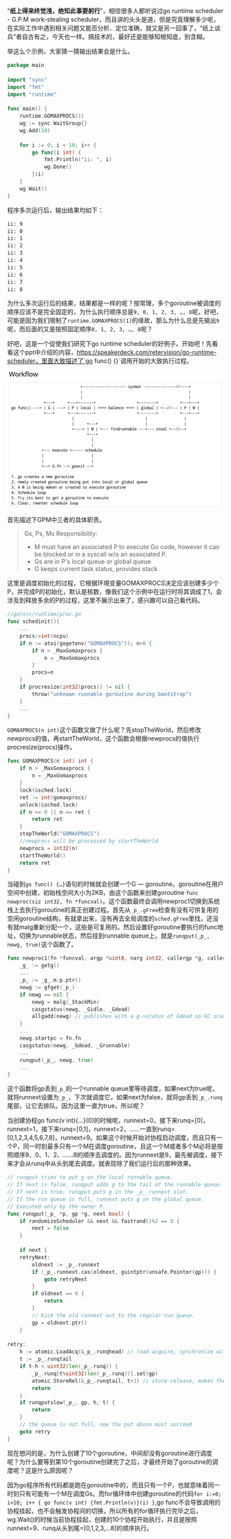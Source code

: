 “**纸上得来终觉浅，绝知此事要躬行**”，相信很多人都听说过go runtime scheduler - G.P.M work-stealing scheduler，而且讲的头头是道，但是究竟理解多少呢，在实际工作中遇到相关问题又能否分析、定位准确，就又是另一回事了，“纸上谈兵”者自古有之，今天也一样。搞技术的，最好还是能够知根知底，别含糊。

举这么个示例，大家猜一猜输出结果会是什么。

```go
package main

import "sync"
import "fmt"
import "runtime"

func main() {
	runtime.GOMAXPROCS(1)
	wg := sync.WaitGroup{}
	wg.Add(10)
	
	for i := 0; i < 10; i++ {
		go func(i int) {
			fmt.Println("ii: ", i)
			wg.Done()
		}(i)
	}
	wg.Wait()
}
```

程序多次运行后，输出结果均如下：

```bash
ii: 9
ii: 0
ii: 1
ii: 2
ii: 3
ii: 4
ii: 5
ii: 6
ii: 7
ii: 8
```

为什么多次运行后的结果，结果都是一样的呢？按常理，多个goroutine被调度的顺序应该不是完全固定的，为什么执行顺序总是`9, 0, 1, 2, 3, …, 8`呢，好吧，可能是因为我们限制了`runtime.GOMAXPROCS(1)`的缘故，那么为什么总是先输出`9`呢，而后面的又是按照固定顺序`0, 1, 2, 3, …, 8`呢？

好吧，这是一个促使我们研究下go runtime scheduler的好例子。开始吧！先看看这个ppt中介绍的内容，https://speakerdeck.com/retervision/go-runtime-scheduler，里面大致描述了`go func() {}`调用开始的大致执行过程。

![image-20190303235111260](assets/image-20190303235111260.png)

首先描述下GPM中三者的具体职责。

>Gs, Ps, Ms Responsibility:
>
>- M must have an associated P to execute Go code, however it can be blocked or in a syscall w/o an associated P.
>- Gs are in P's local queue or global queue
>- G keeps current task status, provides stack

这里是调度初始化的过程，它根据环境变量GOMAXPROCS决定应该创建多少个P，并完成P的初始化，默认是核数，像我们这个示例中在运行时将其调成了1，会涉及到释放多余的P的过程，这里不展示出来了，感兴趣可以自己看代码。
```go
//go/src/runtime/proc.go
func schedinit(){
    ...
    procs:=int(ncpu)
    if n := atoi(gogetenv("GOMAXPROCS")); n>0 {
    	if n > _MaxGomaxprocs {
    		n = _MaxGomaxprocs
    	}
    	procs=n
    }
    if procresize(int32(procs)) != nil {
    	throw("unknown runnable goroutine during bootstrap")
    }
    ...
}
```

`GOMAXPROCS(n int)`这个函数又做了什么呢？先stopTheWorld，然后修改newprocs的值，再startTheWorld，这个函数会根据newprocs的值执行procresize(procs)操作。

```go
func GOMAXPROCS(n int) int {
	if n > _MaxGomaxprocs {
		n = _MaxGomaxprocs
	}
	lock(&sched.lock)
	ret := int(gomaxprocs)
	unlock(&sched.lock)
	if n <= 0 || n == ret {
		return ret
	}
	stopTheWorld("GOMAXPROCS")
	//newprocs will be processed by startTheWorld
	newprocs = int32(n)
	startTheWorld()
	return ret
}
```

当碰到`go func() {…}`语句的时候就会创建一个G — goroutine。goroutine在用户空间中创建，初始栈空间大小为2KB，由这个函数来创建goroutine `func newproc(siz int32, fn *funcval)`。这个函数最终会调用newproc1切换到系统栈上去执行goroutine的真正创建过程。首先从`_p_.gFree`检查有没有可供复用的空闲goroutine结构，有就拿出来，没有再去全局调度的`sched.gFree`里找，还没有就malg重新分配一个，这些是可复用的。然后设置好goroutine要执行的func地址，切换为runnable状态，然后挂到runnable queue上，就是`runqput(_p_, newg, true)`这个函数了。

```go
func newproc1(fn *funcval, argp *uint8, narg int32, callergp *g, callerpc uintptr) {
	_g_ := getg()
	...
	_p_ := _g_.m.p.ptr()
	newg := gfget(_p_)
	if newg == nil {
		newg = malg(_StackMin)
		casgstatus(newg, _Gidle, _Gdead)
		allgadd(newg) // publishes with a g->status of Gdead so GC scanner doesn't look at uninitialized stack.
	}
	...
	newg.startpc = fn.fn
	casgstatus(newg, _Gdead, _Grunnable)
    ...
	runqput(_p_, newg, true)
	...
}
```

这个函数将gp丢到`_p_`的一个runnable queue里等待调度，如果next为true呢，就将runnext设置为`_p_`，下次就调度它，如果next为false，就将gp丢到`_p_.runq`尾部，让它去排队。因为这里一直为true，所以呢？

当创建协程go func(v int){...}(0)的时候呢，runnext=0，接下来runq=[0]，runnext=1，接下来runq=[0,1]，runnext=2，……一直到runq=[0,1,2,3,4,5,6,7,8]，runnext=9。如果这个时候开始对协程启动调度，而且只有一个P，同一时刻最多只有一个M在调度goroutine，且这一个M或者多个M必将是按照顺序9、0、1、2、……8的顺序去调度的。因为runnext是9，最先被调度，接下来才会从runq中从头到尾去调度。就表现除了我们运行后的那种效果。

```go
// runqput tries to put g on the local runnable queue.
// If next is false, runqput adds g to the tail of the runnable queue.
// If next is true, runqput puts g in the _p_.runnext slot.
// If the run queue is full, runnext puts g on the global queue.
// Executed only by the owner P.
func runqput(_p_ *p, gp *g, next bool) {
	if randomizeScheduler && next && fastrand()%2 == 0 {
		next = false
	}

	if next {
	retryNext:
		oldnext := _p_.runnext
		if !_p_.runnext.cas(oldnext, guintptr(unsafe.Pointer(gp))) {
			goto retryNext
		}
		if oldnext == 0 {
			return
		}
		// Kick the old runnext out to the regular run queue.
		gp = oldnext.ptr()
	}

retry:
	h := atomic.LoadAcq(&_p_.runqhead) // load-acquire, synchronize with consumers
	t := _p_.runqtail
	if t-h < uint32(len(_p_.runq)) {
		_p_.runq[t%uint32(len(_p_.runq))].set(gp)
		atomic.StoreRel(&_p_.runqtail, t+1) // store-release, makes the item available for consumption
		return
	}
	if runqputslow(_p_, gp, h, t) {
		return
	}
	// the queue is not full, now the put above must succeed
	goto retry
}
```

现在想问的是，为什么创建了10个goroutine，中间却没有goroutine进行调度呢？为什么要等到第10个goroutine创建完了之后，才最终开始了goroutine的调度呢？这是什么原因呢？

因为go程序所有代码都是跑在goroutine中的，而且只有一个P，也就意味着同一时刻只有可能有一个M在调度Gs。而for循环体中创建goroutine的代码`for i:=0; i<10; i++ { go func(v int) {fmt.Println(v)}(i) }`,go func不会导致调用的协程挂起，也不会触发协程间的切换，所以所有的for循环执行完毕之后，wg.Wait()的时候当前协程挂起，创建的10个协程开始执行，并且是按照runnext=9、runq从头到尾=[0,1,2,3,…8]的顺序执行。

